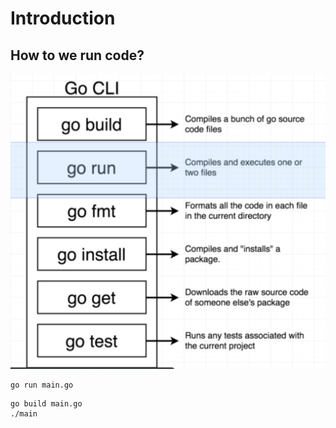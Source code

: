 # Introduction
##  How to we run code?

![](02.01.png)

```
go run main.go
```

```
go build main.go
./main
```